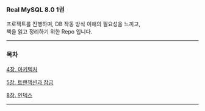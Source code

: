 ### Real MySQL 8.0 1권

프로젝트를 진행하며, DB 작동 방식 이해의 필요성을 느끼고,  
책을 읽고 정리하기 위한 Repo 입니다.

---

### 목차

[4장. 아키텍처](정리/4장_아키텍처.md)

[5장. 트랜잭션과 잠금](정리/5장_트랜잭션과잠금.md)

[8장. 인덱스](정리/8장_인덱스.md)

---

